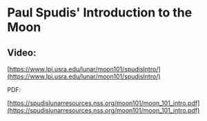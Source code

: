 # Paul Spudis' Introduction to the Moon

## Video:

[https://www.lpi.usra.edu/lunar/moon101/spudisIntro/](https://www.lpi.usra.edu/lunar/moon101/spudisIntro/)

PDF:

[https://spudislunarresources.nss.org/moon101/moon_101_intro.pdf](https://spudislunarresources.nss.org/moon101/moon_101_intro.pdf)

